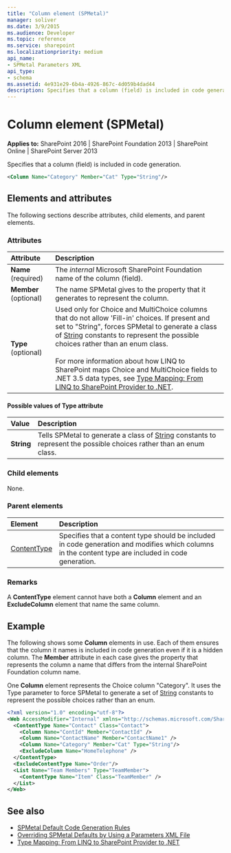 ```yaml
---
title: "Column element (SPMetal)"
manager: soliver
ms.date: 3/9/2015
ms.audience: Developer
ms.topic: reference
ms.service: sharepoint
ms.localizationpriority: medium
api_name:
- SPMetal Parameters XML
api_type:
- schema
ms.assetid: 4e931e29-6b4a-4926-867c-4d059b4dad44
description: Specifies that a column (field) is included in code generation.
---
```


# Column element (SPMetal)

**Applies to:** SharePoint 2016 | SharePoint Foundation 2013 | SharePoint Online | SharePoint Server 2013
  
Specifies that a column (field) is included in code generation.
  
```XML
<Column Name="Category" Member="Cat" Type="String"/>
```

## Elements and attributes

The following sections describe attributes, child elements, and parent elements.

### Attributes

|**Attribute**|**Description**|
|:-----|:-----|
|**Name** (required)  <br/> |The  *internal*  Microsoft SharePoint Foundation name of the column (field).  <br/> |
|**Member** (optional)  <br/> |The name SPMetal gives to the property that it generates to represent the column.  <br/> |
|**Type** (optional)  <br/> |Used only for Choice and MultiChoice columns that do not allow 'Fill-in' choices. If present and set to "String", forces SPMetal to generate a class of [String](https://msdn.microsoft.com/library/System.String.aspx) constants to represent the possible choices rather than an enum class.<br/><br/>For more information about how LINQ to SharePoint maps Choice and MultiChoice fields to .NET 3.5 data types, see [Type Mapping: From LINQ to SharePoint Provider to .NET](https://msdn.microsoft.com/library/6a1dff92-d3cf-46ec-9e51-372e5b9ff7c4%28Office.15%29.aspx).  <br/> |
   
#### Possible values of Type attribute

|**Value**|**Description**|
|:-----|:-----|
|**String**  <br/> |Tells SPMetal to generate a class of [String](https://msdn.microsoft.com/library/System.String.aspx) constants to represent the possible choices rather than an enum class.  <br/> |
   
### Child elements

None.
  
### Parent elements

|**Element**|**Description**|
|:-----|:-----|
|[ContentType](contenttype-spmetal.md) <br/> |Specifies that a content type should be included in code generation and modifies which columns in the content type are included in code generation.  <br/> |
   
### Remarks

A **ContentType** element cannot have both a **Column** element and an **ExcludeColumn** element that name the same column. 
  
## Example

The following shows some **Column** elements in use. Each of them ensures that the column it names is included in code generation even if it is a hidden column. The **Member** attribute in each case gives the property that represents the column a name that differs from the internal SharePoint Foundation column name. 

One **Column** element represents the Choice column "Category". It uses the Type parameter to force SPMetal to generate a set of [String](https://msdn.microsoft.com/library/System.String.aspx) constants to represent the possible choices rather than an enum. 
  
```XML
<?xml version="1.0" encoding="utf-8"?>
<Web AccessModifier="Internal" xmlns="http://schemas.microsoft.com/SharePoint/2009/spmetal">
  <ContentType Name="Contact" Class="Contact">
    <Column Name="ContId" Member="ContactId" />
    <Column Name="ContactName" Member="ContactName1" />
    <Column Name="Category" Member="Cat" Type="String"/>
    <ExcludeColumn Name="HomeTelephone" />
  </ContentType>
  <ExcludeContentType Name="Order"/>
  <List Name="Team Members" Type="TeamMember">
    <ContentType Name="Item" Class="TeamMember" />
  </List>
</Web>

```

## See also

- [SPMetal Default Code Generation Rules](https://msdn.microsoft.com/library/873ac65e-425e-40f3-9ef6-753d3cda1436%28Office.15%29.aspx) 
- [Overriding SPMetal Defaults by Using a Parameters XML File](https://msdn.microsoft.com/library/209359b2-bd46-47b6-837d-3c0c2005cb19%28Office.15%29.aspx)
- [Type Mapping: From LINQ to SharePoint Provider to .NET](https://msdn.microsoft.com/library/6a1dff92-d3cf-46ec-9e51-372e5b9ff7c4%28Office.15%29.aspx)

